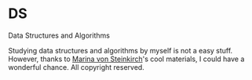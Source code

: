 # DS
Data Structures and Algorithms

Studying data structures and algorithms by myself is not a easy stuff.
However, thanks to [Marina von Steinkirch](http://www.astro.sunysb.edu/steinkirch/#home)'s cool materials, I could have a wonderful chance.
All copyright reserved.

